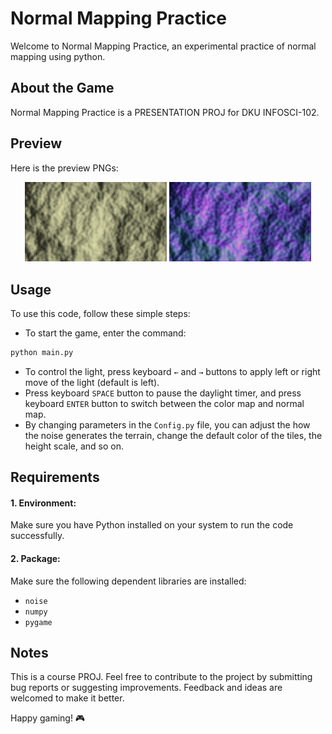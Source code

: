 # Normal Mapping Practice

Welcome to Normal Mapping Practice, an experimental practice of normal mapping using python.

## About the Game

Normal Mapping Practice is a PRESENTATION PROJ for DKU INFOSCI-102.

## Preview
Here is the preview PNGs:

<div style="text-align:center">
  <img src="Preview_Color.png" alt="Preview 1" style="width:45%; display:inline-block;">
  <img src="Preview_Normal.png" alt="Preview 2" style="width:45%; display:inline-block;">
</div>


## Usage

To use this code, follow these simple steps:

- To start the game, enter the command:
```bash
python main.py
```
- To control the light, press keyboard `←` and `→` buttons to apply left or right move of the light (default is left).
- Press keyboard `SPACE` button to pause the daylight timer, and press keyboard `ENTER` button to switch between the color map and normal map.
- By changing parameters in the `Config.py` file, you can adjust the how the noise generates the terrain, change the default color of the tiles, the height scale, and so on.

## Requirements

#### 1. Environment:
Make sure you have Python installed on your system to run the code successfully.

#### 2. Package:
Make sure the following dependent libraries are installed:
- `noise`
- `numpy`
- `pygame`

## Notes

This is a course PROJ. Feel free to contribute to the project by submitting bug reports or suggesting improvements. Feedback and ideas are welcomed to make it better.

Happy gaming! 🎮
